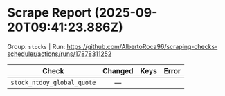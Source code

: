 # Scrape Report (2025-09-20T09:41:23.886Z)

Group: `stocks`  |  Run: https://github.com/AlbertoRoca96/scraping-checks-scheduler/actions/runs/17878311252

| Check | Changed | Keys | Error |
|---|:---:|:--|:--|
| `stock_ntdoy_global_quote` | — |  |  |
